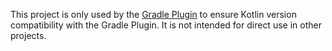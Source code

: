This project is only used by the [Gradle Plugin](../gradle-plugin/README.md) to ensure Kotlin version
compatibility with the Gradle Plugin. It is not intended for direct use in other projects.
